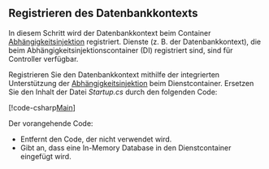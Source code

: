 ## <a name="register-the-database-context"></a>Registrieren des Datenbankkontexts

In diesem Schritt wird der Datenbankkontext beim Container [Abhängigkeitsinjektion](xref:fundamentals/dependency-injection) registriert. Dienste (z. B. der Datenbankkontext), die beim Abhängigkeitsinjektionscontainer (DI) registriert sind, sind für Controller verfügbar.

Registrieren Sie den Datenbankkontext mithilfe der integrierten Unterstützung der [Abhängigkeitsinjektion](xref:fundamentals/dependency-injection) beim Dienstcontainer. Ersetzen Sie den Inhalt der Datei *Startup.cs* durch den folgenden Code:

[!code-csharp[Main](../../tutorials/first-web-api/sample/TodoApi/Startup.cs?highlight=2,4,12)]

Der vorangehende Code:

* Entfernt den Code, der nicht verwendet wird.
* Gibt an, dass eine In-Memory Database in den Dienstcontainer eingefügt wird.